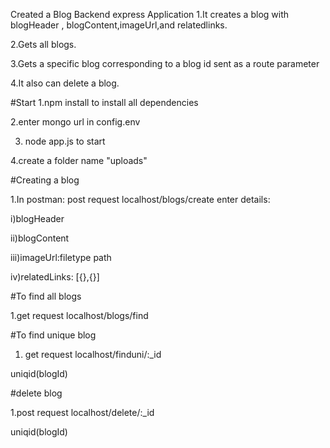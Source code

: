 Created a Blog Backend express Application 
1.It creates a blog with blogHeader , blogContent,imageUrl,and relatedlinks.




2.Gets all blogs.



3.Gets a specific blog corresponding to a blog id sent as a route parameter



4.It also can delete a blog.



#Start
1.npm install to install all dependencies


2.enter mongo url in config.env


3. node app.js to start 

4.create a folder name "uploads"

#Creating a blog

1.In postman: post request localhost/blogs/create
enter details:

i)blogHeader

ii)blogContent

iii)imageUrl:filetype  path

iv)relatedLinks: [{},{}]



#To find all blogs


1.get request  localhost/blogs/find

#To find unique blog


1. get request  localhost/finduni/:_id


uniqid(blogId)

#delete blog 


1.post request localhost/delete/:_id


 uniqid(blogId)
